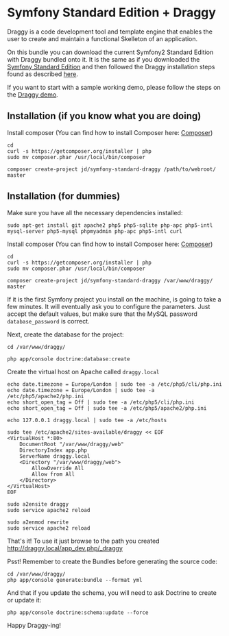 Symfony Standard Edition + Draggy
=================================

Draggy is a code development tool and template engine that enables the user to create and maintain a functional
Skelleton of an application.

On this bundle you can download the current Symfony2 Standard Edition with Draggy bundled onto it. It is the same as
if you downloaded the [Symfony Standard Edition](https://github.com/symfony/symfony-standard) and then followed
the Draggy installation steps found as described [here](https://github.com/j-d/draggy).

If you want to start with a sample working demo, please follow the steps on the [Draggy demo](https://github.com/j-d/draggy-demo).

Installation (if you know what you are doing)
---------------------------------------------

Install composer (You can find how to install Composer here: [Composer](http://getcomposer.org/doc/00-intro.md))
   
``` 
cd
curl -s https://getcomposer.org/installer | php
sudo mv composer.phar /usr/local/bin/composer
```
```
composer create-project jd/symfony-standard-draggy /path/to/webroot/ master
```

Installation (for dummies)
--------------------------
Make sure you have all the necessary dependencies installed:

```
sudo apt-get install git apache2 php5 php5-sqlite php-apc php5-intl mysql-server php5-mysql phpmyadmin php-apc php5-intl curl
```

Install composer (You can find how to install Composer here: [Composer](http://getcomposer.org/doc/00-intro.md))
   
``` 
cd
curl -s https://getcomposer.org/installer | php
sudo mv composer.phar /usr/local/bin/composer
```
```
composer create-project jd/symfony-standard-draggy /var/www/draggy/ master
```

If it is the first Symfony project you install on the machine, is going to take a few minutes.
It will eventually ask you to configure the parameters. Just accept the default values, but make sure that 
the MySQL password `database_password` is correct.

Next, create the database for the project:

```
cd /var/www/draggy/

php app/console doctrine:database:create
```

Create the virtual host on Apache called `draggy.local`

```
echo date.timezone = Europe/London | sudo tee -a /etc/php5/cli/php.ini
echo date.timezone = Europe/London | sudo tee -a /etc/php5/apache2/php.ini
echo short_open_tag = Off | sudo tee -a /etc/php5/cli/php.ini
echo short_open_tag = Off | sudo tee -a /etc/php5/apache2/php.ini

echo 127.0.0.1 draggy.local | sudo tee -a /etc/hosts

sudo tee /etc/apache2/sites-available/draggy << EOF
<VirtualHost *:80>
	DocumentRoot "/var/www/draggy/web"
	DirectoryIndex app.php
	ServerName draggy.local
	<Directory "/var/www/draggy/web">
		AllowOverride All
		Allow from All
	</Directory>
</VirtualHost>
EOF

sudo a2ensite draggy
sudo service apache2 reload

sudo a2enmod rewrite
sudo service apache2 reload
```

That's it! To use it just browse to the path you created http://draggy.local/app_dev.php/_draggy

Psst! Remember to create the Bundles before generating the source code:

```
cd /var/www/draggy/
php app/console generate:bundle --format yml
```

And that if you update the schema, you will need to ask Doctrine to create or update it:

```
php app/console doctrine:schema:update --force
```

Happy Draggy-ing!
